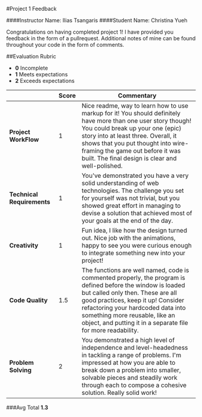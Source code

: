 #Project 1 Feedback

####Instructor Name: Ilias Tsangaris
####Student Name: Christina Yueh

Congratulations on having completed project 1! I have provided you feedback in the form of a pullrequest. Additional notes of mine can be found throughout your code in the form of comments.

##Evaluation Rubric

* **0** Incomplete
* **1** Meets expectations
* **2** Exceeds expectations

| | Score | Commentary |
|---|---|---|
| **Project WorkFlow** | 1 | Nice readme, way to learn how to use markup for it! You should definitely have more than one user story though! You could break up your one (epic) story into at least three. Overall, it shows that you put thought into wire-framing the game out before it was built. The final design is clear and well-polished. |
| **Technical Requirements** | 1 | You've demonstrated you have a very solid understanding of web technologies. The challenge you set for yourself was not trivial, but you showed great effort in managing to devise a solution that achieved most of your goals at the end of the day. |
| **Creativity** | 1 | Fun idea, I like how the design turned out. Nice job with the animations, happy to see you were curious enough to integrate something new into your project! |
| **Code Quality** | 1.5 | The functions are well named, code is commented properly, the program is defined before the window is loaded but called only then. These are all good practices, keep it up! Consider refactoring your hardcoded data into something more reusable, like an object, and putting it in a separate file for more readability. |
| **Problem Solving** | 2 | You demonstrated a high level of independence and level-headedness in tackling a range of problems. I'm impressed at how you are able to break down a problem into smaller, solvable pieces and steadily work through each to compose a cohesive solution. Really solid work! |


###Avg Total **1.3**